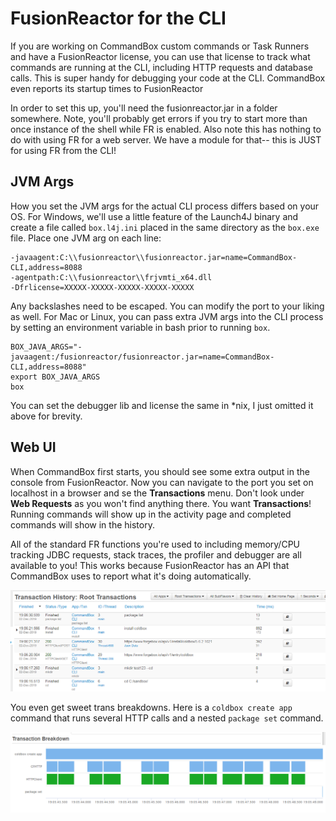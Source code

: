 # FusionReactor for the CLI

If you are working on CommandBox custom commands or Task Runners and have a FusionReactor license, you can use that license to track what commands are running at the CLI, including HTTP requests and database calls.  This is super handy for debugging your code at the CLI.  CommandBox even reports its startup times to FusionReactor

In order to set this up, you'll need the fusionreactor.jar in a folder somewhere.  Note, you'll probably get errors if you try to start more than once instance of the shell while FR is enabled.  Also note this has nothing to do with using FR for a web server.  We have a module for that-- this is JUST for using FR from the CLI!

## JVM Args

How you set the JVM args for the actual CLI process differs based on your OS.  For Windows, we'll use a little feature of the Launch4J binary and create a file called `box.l4j.ini` placed in the same directory as the `box.exe` file.  Place one JVM arg on each line:

```text
-javaagent:C:\\fusionreactor\\fusionreactor.jar=name=CommandBox-CLI,address=8088
-agentpath:C:\\fusionreactor\\frjvmti_x64.dll
-Dfrlicense=XXXXX-XXXXX-XXXXX-XXXXX-XXXXX
```

Any backslashes need to be escaped.  You can modify the port to your liking as well.  For Mac or Linux, you can pass extra JVM args into the CLI process by setting an environment variable in bash prior to running `box`.

```text
BOX_JAVA_ARGS="-javaagent:/fusionreactor/fusionreactor.jar=name=CommandBox-CLI,address=8088"
export BOX_JAVA_ARGS
box
```

You can set the debugger lib and license the same in \*nix, I just omitted it above for brevity. 

## Web UI

When CommandBox first starts, you should see some extra output in the console from FusionReactor.  Now you can navigate to the port you set on localhost in a browser and se the **Transactions** menu.  Don't look under **Web Requests** as you won't find anything there.  You want **Transactions**!  Running commands will show up in the activity page and completed commands will show in the history. 

All of the standard FR functions you're used to including memory/CPU tracking JDBC requests, stack traces, the profiler and debugger are all available to you!  This works because FusionReactor has an API that CommandBox uses to report what it's doing automatically.  

![](../.gitbook/assets/fr-cli-history.png)

You even get sweet trans breakdowns. Here is a `coldbox create app` command that runs several HTTP calls and a nested `package set` command.

![](../.gitbook/assets/fr-cli-detail.png)

